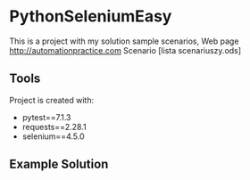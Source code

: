 # PythonSeleniumEasy
This is a project with my solution sample scenarios, Web page http://automationpractice.com
Scenario [lista scenariuszy.ods] 

## **Tools**
Project is created with:
* pytest==7.1.3
* requests==2.28.1
* selenium==4.5.0


## **Example Solution** 
